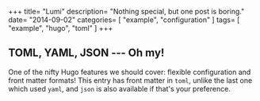 +++
title= "Lumi"
description= "Nothing special, but one post is boring."
date= "2014-09-02"
categories= [ "example", "configuration" ]
tags= [
    "example",
    "hugo",
    "toml"
]
+++

TOML, YAML, JSON --- Oh my!
-------------------------

One of the nifty Hugo features we should cover: flexible configuration and front matter formats! This entry has front
matter in `toml`, unlike the last one which used `yaml`, and `json` is also available if that's your preference.
